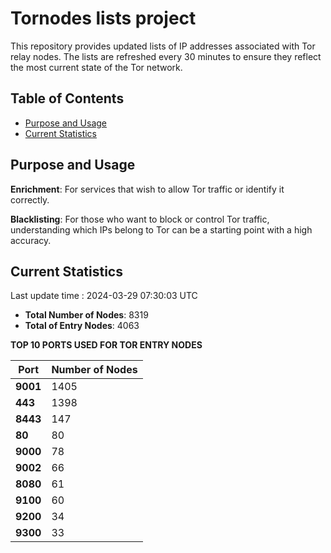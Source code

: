 # Tornodes lists project

This repository provides updated lists of IP addresses associated with Tor relay nodes. The lists are refreshed every 30 minutes to ensure they reflect the most current state of the Tor network.

## Table of Contents

- [Purpose and Usage](#purpose-and-usage)
- [Current Statistics](#current-statistics)


## Purpose and Usage

**Enrichment**: For services that wish to allow Tor traffic or identify it correctly.

**Blacklisting**: For those who want to block or control Tor traffic, understanding which IPs belong to Tor can be a starting point with a high accuracy.

## Current Statistics

Last update time : 2024-03-29 07:30:03 UTC

- **Total Number of Nodes**: 8319
- **Total of Entry Nodes**: 4063

**TOP 10 PORTS USED FOR TOR ENTRY NODES**

| **Port** | **Number of Nodes** |
|------|-----------------|
| **9001**   | 1405  |
| **443**   | 1398  |
| **8443**   | 147  |
| **80**   | 80  |
| **9000**   | 78  |
| **9002**   | 66  |
| **8080**   | 61  |
| **9100**   | 60  |
| **9200**   | 34  |
| **9300**   | 33  |

